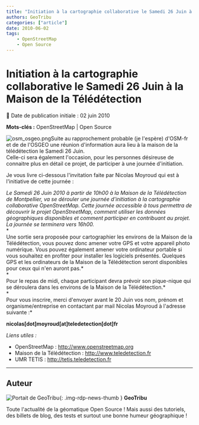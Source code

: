 ```yaml
---
title: "Initiation à la cartographie collaborative le Samedi 26 Juin à la Maison de la Télédétection"
authors: GeoTribu
categories: ["article"]
date: 2010-06-02
tags: 
    - OpenStreetMap
    - Open Source
---
```


# Initiation à la cartographie collaborative le Samedi 26 Juin à la Maison de la Télédétection

:calendar: Date de publication initiale : 02 juin 2010

**Mots-clés :** OpenStreetMap | Open Source

![osm_osgeo.png](https://cdn.geotribu.fr/img/divers/osm_osgeo.png)Suite au rapprochement probable (je l'espère) d'OSM-fr et de de l'OSGEO une réunion d'information aura lieu à la maison de la télédétection le Samedi 26 Juin.  
Celle-ci sera également l'occasion, pour les personnes désireuse de connaitre plus en détail ce projet, de participer à une journée d'initiation.

Je vous livre ci-dessous l'invitation faite par Nicolas Moyroud qui est à l'initiative de cette journée :

*Le Samedi 26 Juin 2010 à partir de 10h00 à la Maison de la Télédétection de Montpellier, va se dérouler une journée d'initiation à la cartographie collaborative OpenStreetMap. Cette journée accessible à tous permettra de découvrir le projet OpenStreetMap, comment utiliser les données géographiques disponibles et comment participer en contribuant au projet. La journée se terminera vers 16h00.*  
*  
Une sortie sera proposée pour cartographier les environs de la Maison de la Télédétection, vous pouvez donc amener votre GPS et votre appareil photo numérique. Vous pouvez également amener votre ordinateur portable si vous souhaitez en profiter pour installer les logiciels présentés. Quelques GPS et les ordinateurs de la Maison de la Télédétection seront disponibles pour ceux qui n'en auront pas.*  
*  
Pour le repas de midi, chaque participant devra prévoir son pique-nique qui se déroulera dans les environs de la Maison de la Télédétection.*  
*  
Pour vous inscrire, merci d'envoyer avant le 20 Juin vos nom, prénom et organisme/entreprise en contactant par mail Nicolas Moyroud à l'adresse  
suivante :*

**nicolas[dot]moyroud[at]teledetection[dot]fr**

*Liens utiles :*

* OpenStreetMap : <http://www.openstreetmap.org>
* Maison de la Télédétection : <http://www.teledetection.fr>
* UMR TETIS : <http://tetis.teledetection.fr>

----

## Auteur

![Portait de GeoTribu](https://cdn.geotribu.fr/img/internal/charte/geotribu_logo_64x64.png){: .img-rdp-news-thumb }
**GeoTribu**

Toute l'actualité de la géomatique Open Source ! Mais aussi des tutoriels, des billets de blog, des tests et surtout une bonne humeur géographique !
